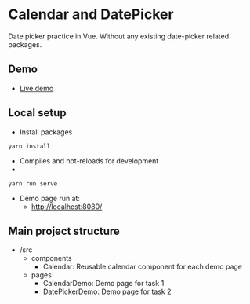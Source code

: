 Calendar and DatePicker
==

Date picker practice in Vue. Without any existing date-picker related packages.

## Demo

- [Live demo](https://dezchuang.github.io/vue-date-picker)

## Local setup

- Install packages

```
yarn install
```

- Compiles and hot-reloads for development
-
```
yarn run serve
```

- Demo page run at:
  - [http://localhost:8080/](http://localhost:8080/)

## Main project structure

- /src
  - components
    - Calendar: Reusable calendar component for each demo page
  - pages
    - CalendarDemo: Demo page for task 1
    - DatePickerDemo: Demo page for task 2
